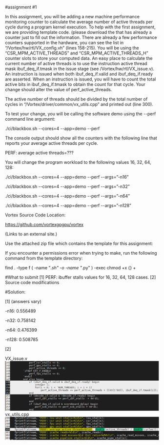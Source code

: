 #assignment #1

In this assignment, you will be adding a new machine performance monitoring counter to calculate the average number of active threads per cycle during a program kernel execution. To help with the first assignment, we are providing template code. (please download the that has already a counter just to fill out the information. 
There are already a few performance counters supported in the hardware, you can see the list in “/Vortex/hw/rtl/VX_config.vh” (lines 158-215). You will be using the “CSR_MPM_ACTIVE_THREADS” and “CSR_MPM_ACTIVE_THREADS_H” counter slots to store your computed data. An easy place to calculate the current number of active threads is to use the instruction active thread mask ibuf_deq_if.tmask in the issue stage (see /Vortex/hw/rtl/VX_issue.v). An instruction is issued when both ibuf_deq_if.valid and ibuf_deq_if.ready are asserted. When an instruction is issued, you will have to count the total active bits in ibuf_deq_if.tmask to obtain the count for that cycle. Your change should alter the value of perf_active_threads. 

The active number of threads should be divided by the total number of cycles in “/Vortex/driver/common/vx_utils.cpp” and printed out (line 300). 

To test your change, you will be calling the software demo using the --perf command line argument: 

./ci/blackbox.sh --cores=4 --app=demo --perf 

The console output should show all the counters with the following line that reports your average active threads per cycle. 

PERF: average active threads=??? 

You will change the program workload to the following values 16, 32, 64, 128: 

./ci/blackbox.sh --cores=4 --app=demo --perf --args=”-n16” 

./ci/blackbox.sh --cores=4 --app=demo --perf --args=”-n32” 

./ci/blackbox.sh --cores=4 --app=demo --perf --args=”-n64” 

./ci/blackbox.sh --cores=4 --app=demo --perf --args=”-n128” 

Vortex Source Code Location: 

https://github.com/vortexgpgpu/vortex 

(Links to an external site.) 

 

Use the attached zip file which contains the template for this assignment: 


 

If you encounter a permissions error when trying to make, run the following command from the template directory: 

find . -type f \( -name "*.sh" -o -name "*.py" \) -exec chmod +x {} + 

#What to submit 
[1] PERF: ibuffer stalls values for 16, 32, 64, 128 cases. 
[2] Source code modifications 
 
#Solution: 

[1] (answers vary) 

-n16: 0.556489 

-n32: 0.758142 

-n64: 0.476399 

-n128: 0.508785 

 

[2] 

VX_issue.v 
![](assignment1_counter1.png)
vx_utils.cpp 
![](assignment1_counter2.png)